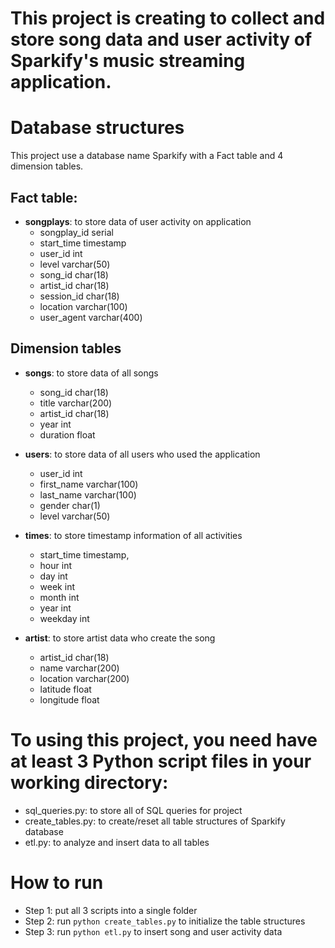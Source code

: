 # This project is creating to collect and store song data and user activity of Sparkify's music streaming application.

# Database structures
This project use a database name Sparkify with a Fact table and 4 dimension tables.
## Fact table:
- **songplays**: to store data of user activity on application
    + songplay_id serial
    + start_time timestamp
    + user_id int
    + level varchar(50)
    + song_id char(18)
    + artist_id char(18)
    + session_id char(18)
    + location varchar(100)
    + user_agent varchar(400)

## Dimension tables
- **songs**: to store data of all songs
    + song_id char(18)
    + title varchar(200)
    + artist_id char(18)
    + year int
    + duration float

- **users**: to store data of all users who used the application
    + user_id int
    + first_name varchar(100)
    + last_name varchar(100)
    + gender char(1)
    + level varchar(50)

- **times**: to store timestamp information of all activities
    + start_time timestamp,
    + hour int
    + day int
    + week int
    + month int
    + year int
    + weekday int
    
- **artist**: to store artist data who create the song
    + artist_id char(18)
    + name varchar(200)
    + location varchar(200)
    + latitude float
    + longitude float

# To using this project, you need have at least 3 Python script files in your working directory:
- sql_queries.py: to store all of SQL queries for project
- create_tables.py: to create/reset all table structures of Sparkify database
- etl.py: to analyze and insert data to all tables

# How to run
- Step 1: put all 3 scripts into a single folder
- Step 2: run `python create_tables.py` to initialize the table structures
- Step 3: run `python etl.py` to insert song and user activity data
